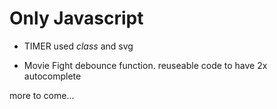 # Only Javascript

- TIMER
  used _class_ and svg

- Movie Fight
  debounce function. reuseable code to have 2x autocomplete

more to come...
